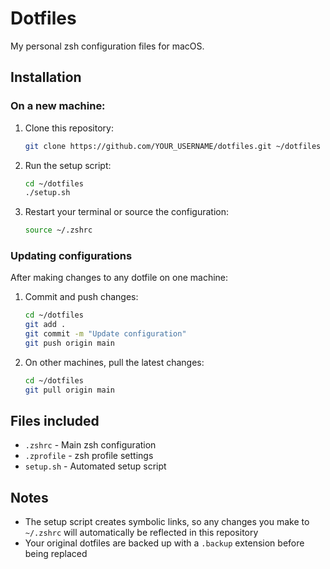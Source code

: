 # Dotfiles

My personal zsh configuration files for macOS.

## Installation

### On a new machine:

1. Clone this repository:
   ```bash
   git clone https://github.com/YOUR_USERNAME/dotfiles.git ~/dotfiles
   ```

2. Run the setup script:
   ```bash
   cd ~/dotfiles
   ./setup.sh
   ```

3. Restart your terminal or source the configuration:
   ```bash
   source ~/.zshrc
   ```

### Updating configurations

After making changes to any dotfile on one machine:

1. Commit and push changes:
   ```bash
   cd ~/dotfiles
   git add .
   git commit -m "Update configuration"
   git push origin main
   ```

2. On other machines, pull the latest changes:
   ```bash
   cd ~/dotfiles
   git pull origin main
   ```

## Files included

- `.zshrc` - Main zsh configuration
- `.zprofile` - zsh profile settings
- `setup.sh` - Automated setup script

## Notes

- The setup script creates symbolic links, so any changes you make to `~/.zshrc` will automatically be reflected in this repository
- Your original dotfiles are backed up with a `.backup` extension before being replaced
